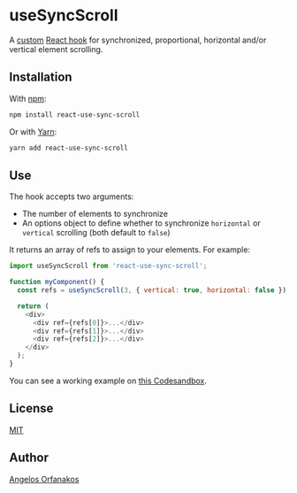 # useSyncScroll

A [custom][] [React hook][hooks] for synchronized, proportional, horizontal
and/or vertical element scrolling.

[custom]: https://reactjs.org/docs/hooks-custom.html
[hooks]: https://reactjs.org/docs/hooks-intro.html

## Installation

With [npm](https://www.npmjs.com/):

```sh
npm install react-use-sync-scroll
```

Or with [Yarn](https://yarnpkg.com/):

```sh
yarn add react-use-sync-scroll
```

## Use

The hook accepts two arguments:

- The number of elements to synchronize
- An options object to define whether to synchronize `horizontal` or `vertical`
  scrolling (both default to `false`)

It returns an array of refs to assign to your elements. For example:

```javascript
import useSyncScroll from 'react-use-sync-scroll';

function myComponent() {
  const refs = useSyncScroll(3, { vertical: true, horizontal: false });

  return (
    <div>
      <div ref={refs[0]}>...</div>
      <div ref={refs[1]}>...</div>
      <div ref={refs[2]}>...</div>
    </div>
  );
}
```

You can see a working example on [this Codesandbox][codesandbox].

[codesandbox]: https://codesandbox.io/s/lry2koz5zl

## License

[MIT](https://github.com/agorf/react-use-sync-scroll/blob/master/LICENSE.txt)

## Author

[Angelos Orfanakos](https://angelos.dev/)
